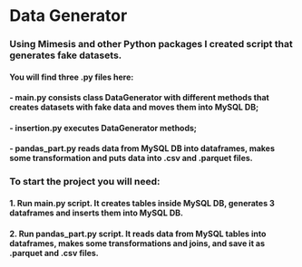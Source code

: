 # Data Generator
### Using Mimesis and other Python packages I created script that generates fake datasets.
#### You will find three .py files here: 
#### - main.py consists class DataGenerator with different methods that creates datasets with fake data and moves them into MySQL DB;
#### - insertion.py executes DataGenerator methods;
#### - pandas_part.py reads data from MySQL DB into dataframes, makes some transformation and puts data into .csv and .parquet files.  
### To start the project you will need:
#### 1. Run main.py script. It creates tables inside MySQL DB, generates 3 dataframes and inserts them into MySQL DB. 
#### 2. Run pandas_part.py script. It reads data from MySQL tables into dataframes, makes some transformations and joins, and save it as .parquet and .csv files.
